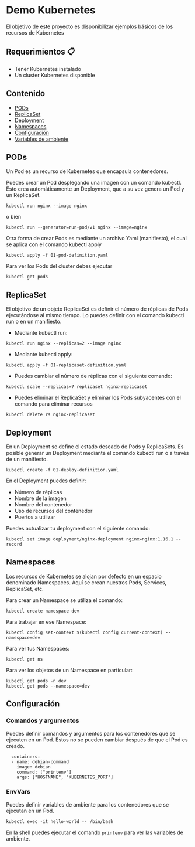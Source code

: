 # Demo Kubernetes
El objetivo de este proyecto es disponibilizar ejemplos básicos de los recursos de Kubernetes

## Requerimientos 📋

- Tener Kubernetes instalado
- Un cluster Kubernetes disponible

## Contenido

- [PODs](#pods)
- [ReplicaSet](#replicaset)
- [Deployment](#deployment)
- [Namespaces](#namespaces)
- [Configuración](#configuracion)
- [Variables de ambiente](#envvars)

## PODs

Un Pod es un recurso de Kubernetes que encapsula contenedores. 

Puedes crear un Pod desplegando una imagen con un comando kubectl. Esto crea automáticamente un Deployment, que a su vez genera un Pod y un ReplicaSet.

```
kubectl run nginx --image nginx
```

o bien 

```
kubectl run --generator=run-pod/v1 nginx --image=nginx
```

Otra forma de crear Pods es mediante un archivo Yaml (manifiesto), el cual se aplica con el comando kubectl apply

```
kubectl apply -f 01-pod-definition.yaml 
```

Para ver los Pods del cluster debes ejecutar 

```
kubectl get pods
```

## ReplicaSet

El objetivo de un objeto ReplicaSet es definir el número de réplicas de Pods ejecutándose al mismo tiempo. Lo puedes definir con el comando kubectl run o en un manifiesto. 

* Mediante kubectl run: 

```
kubectl run nginx --replicas=2 --image nginx 
```

* Mediante kubectl apply:

```
kubectl apply -f 01-replicaset-definition.yaml
```

* Puedes cambiar el número de réplicas con el siguiente comando:

```
kubectl scale --replicas=7 replicaset nginx-replicaset
```

* Puedes eliminar el ReplicaSet y eliminar los Pods subyacentes con el comando para eliminar recursos

```
kubectl delete rs nginx-replicaset
```

## Deployment

En un Deployment se define el estado deseado de Pods y ReplicaSets. Es posible generar un Deployment mediante el comando kubectl run o a través de un manifiesto.

```
kubectl create -f 01-deploy-definition.yaml 
```

En el Deployment puedes definir:
- Número de réplicas 
- Nombre de la imagen
- Nombre del contenedor
- Uso de recursos del contenedor
- Puertos a utilizar

Puedes actualizar tu deployment con el siguiente comando:

```
kubectl set image deployment/nginx-deployment nginx=nginx:1.16.1 --record
```

## Namespaces

Los recursos de Kubernetes se alojan por defecto en un espacio denominado Namespaces. Aquí se crean nuestros Pods, Services, ReplicaSet, etc.

Para crear un Namespace se utiliza el comando:

```
kubectl create namespace dev
```

Para trabajar en ese Namespace:

```
kubectl config set-context $(kubectl config current-context) --namespace=dev
```

Para ver tus Namespaces:

```
kubectl get ns
```

Para ver los objetos de un Namespace en particular:

```
kubectl get pods -n dev
kubectl get pods --namespace=dev
```

## Configuración

### Comandos y argumentos

Puedes definir comandos y argumentos para los contenedores que se ejecuten en un Pod. Estos no se pueden cambiar después de que el Pod es creado.

```
  containers:
  - name: debian-command
    image: debian
    command: ["printenv"]
    args: ["HOSTNAME", "KUBERNETES_PORT"]
```

### EnvVars

Puedes definir variables de ambiente para los contenedores que se ejecutan en un Pod.

```
kubectl exec -it hello-world -- /bin/bash
```

En la shell puedes ejecutar el comando ```printenv``` para ver las variables de ambiente.

